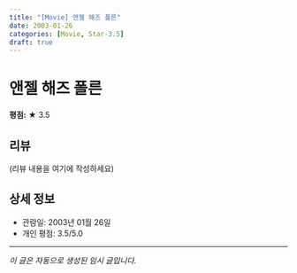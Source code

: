 ```yaml
---
title: "[Movie] 앤젤 해즈 폴른"
date: 2003-01-26
categories: [Movie, Star-3.5]
draft: true
---
```


# 앤젤 해즈 폴른

**평점:** ★ 3.5

## 리뷰

(리뷰 내용을 여기에 작성하세요)

## 상세 정보

- 관람일: 2003년 01월 26일
- 개인 평점: 3.5/5.0

---

*이 글은 자동으로 생성된 임시 글입니다.*
